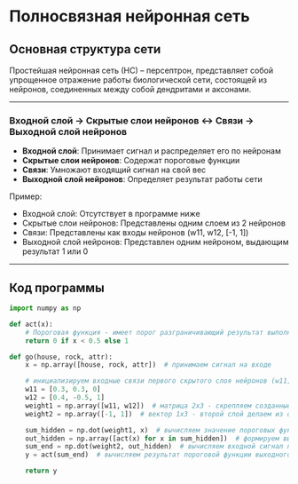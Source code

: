 

# Полносвязная нейронная сеть

## Основная структура сети

Простейшая нейронная сеть (НС) – персептрон, представляет собой упрощенное отражение работы биологической сети, состоящей из нейронов, соединенных между собой дендритами и аксонами.

---

### Входной слой → Скрытые слои нейронов ↔ Связи → Выходной слой нейронов

- **Входной слой**: Принимает сигнал и распределяет его по нейронам
- **Скрытые слои нейронов**: Содержат пороговые функции
- **Связи**: Умножают входящий сигнал на свой вес
- **Выходной слой нейронов**: Определяет результат работы сети

Пример:
- Входной слой: Отсутствует в программе ниже
- Скрытые слои нейронов: Представлены одним слоем из 2 нейронов
- Связи: Представлены как входы нейронов (w11, w12, [-1, 1])
- Выходной слой нейронов: Представлен одним нейроном, выдающим результат 1 или 0

---

## Код программы

```python
import numpy as np

def act(x):
    # Пороговая функция - имеет порог разграничивающий результат выполнения функции
    return 0 if x < 0.5 else 1

def go(house, rock, attr):
    x = np.array([house, rock, attr])  # принимаем сигнал на входе

    # инициализируем входные связи первого скрытого слоя нейронов (w11, w12 - нейроны)
    w11 = [0.3, 0.3, 0]
    w12 = [0.4, -0.5, 1]
    weight1 = np.array([w11, w12])  # матрица 2x3 - скрепляем созданные нейроны в первый скрытый слой
    weight2 = np.array([-1, 1])  # вектор 1х3 - второй слой делаем из одного нейрона с двумя связями (выходной слой)

    sum_hidden = np.dot(weight1, x)  # вычисляем значение пороговых функций на нейронах (сумму на входах)
    out_hidden = np.array([act(x) for x in sum_hidden])  # формируем выходной сигнал первого скрытого слоя
    sum_end = np.dot(weight2, out_hidden)  # вычисляем входной сигнал последнего слоя (перемножаем сигнал на веса связей)
    y = act(sum_end)  # вычисляем результат пороговой функции выходного слоя

    return y
